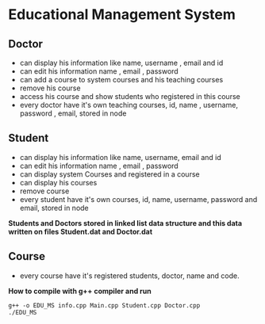 # Educational Management System


## Doctor
  * can display his information like name, username , email and id
  * can edit his information name , email , password
  * can add a course to system courses and his teaching courses
  * remove his course
  * access his course and show students who registered in this course
  * every doctor have it's own teaching courses, id, name , username, password , email, stored in node

## Student
 * can display his information like name, username, email and id
 * can edit his information name , email , password
 * can display system Courses and registered in a course
 * can display his courses
 * remove course
 * every student have it's own courses, id, name, username, password and email, stored in node

**Students and Doctors stored in linked list data structure and this data written on files Student.dat and Doctor.dat**


## Course
* every course have it's registered students, doctor, name and code.


**How to compile with g++ compiler and run**
```
g++ -o EDU_MS info.cpp Main.cpp Student.cpp Doctor.cpp
./EDU_MS

```
